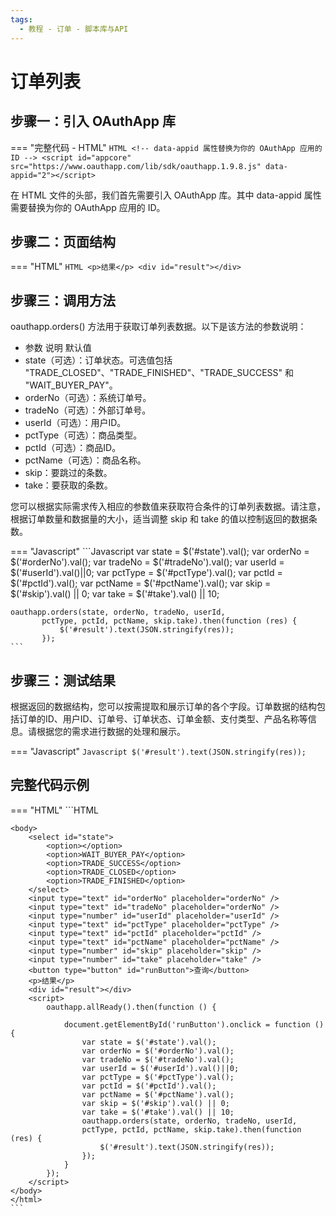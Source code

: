 ```yaml
---
tags:
  - 教程 - 订单 - 脚本库与API
---
```


# 订单列表


## 步骤一：引入 OAuthApp 库
=== "完整代码 - HTML"
    ```HTML
    <!-- data-appid 属性替换为你的 OAuthApp 应用的 ID -->
    <script id="appcore" src="https://www.oauthapp.com/lib/sdk/oauthapp.1.9.8.js" data-appid="2"></script>
    ```

在 HTML 文件的头部，我们首先需要引入 OAuthApp 库。其中 data-appid 属性需要替换为你的 OAuthApp 应用的 ID。


## 步骤二：页面结构

=== "HTML"
    ```HTML
    <p>结果</p>
    <div id="result"></div>
    ```


## 步骤三：调用方法

oauthapp.orders() 方法用于获取订单列表数据。以下是该方法的参数说明：

 - 参数	说明	默认值
 - state（可选）：订单状态。可选值包括 "TRADE_CLOSED"、"TRADE_FINISHED"、"TRADE_SUCCESS" 和 "WAIT_BUYER_PAY"。
 - orderNo（可选）：系统订单号。
 - tradeNo（可选）：外部订单号。
 - userId（可选）：用户ID。
 - pctType（可选）：商品类型。
 - pctId（可选）：商品ID。
 - pctName（可选）：商品名称。
 - skip：要跳过的条数。
 - take：要获取的条数。


您可以根据实际需求传入相应的参数值来获取符合条件的订单列表数据。请注意，根据订单数量和数据量的大小，适当调整 skip 和 take 的值以控制返回的数据条数。


=== "Javascript"
    ```Javascript
           var state = $('#state').val();
           var orderNo = $('#orderNo').val();
           var tradeNo = $('#tradeNo').val();
           var userId = $('#userId').val()||0;
           var pctType = $('#pctType').val();
           var pctId = $('#pctId').val();
           var pctName = $('#pctName').val();
           var skip = $('#skip').val() || 0;
           var take = $('#take').val() || 10;

    oauthapp.orders(state, orderNo, tradeNo, userId, 
           pctType, pctId, pctName, skip.take).then(function (res) {
               $('#result').text(JSON.stringify(res));
           });
    ```



## 步骤三：测试结果

根据返回的数据结构，您可以按需提取和展示订单的各个字段。订单数据的结构包括订单的ID、用户ID、订单号、订单状态、订单金额、支付类型、产品名称等信息。请根据您的需求进行数据的处理和展示。

=== "Javascript"
    ```Javascript
    $('#result').text(JSON.stringify(res));
    ```



## 完整代码示例

=== "HTML"
    ```HTML
    <!DOCTYPE html>
    <html>
    <head>
        <meta charset="UTF-8">
        <meta name="viewport" content="width=device-width, initial-scale=1.0">
        <title>orders</title>
        <!-- data-appid 属性替换为你的 OAuthApp 应用的 ID -->
        <script id="appcore" src="https://www.oauthapp.com/lib/sdk/oauthapp.1.9.8.js" data-appid="2"></script>
    </head>

    <body>
        <select id="state">
            <option></option>
            <option>WAIT_BUYER_PAY</option>
            <option>TRADE_SUCCESS</option>
            <option>TRADE_CLOSED</option>
            <option>TRADE_FINISHED</option>
        </select>
        <input type="text" id="orderNo" placeholder="orderNo" />
        <input type="text" id="tradeNo" placeholder="orderNo" />
        <input type="number" id="userId" placeholder="userId" />
        <input type="text" id="pctType" placeholder="pctType" />
        <input type="text" id="pctId" placeholder="pctId" />
        <input type="text" id="pctName" placeholder="pctName" />
        <input type="number" id="skip" placeholder="skip" />
        <input type="number" id="take" placeholder="take" />
        <button type="button" id="runButton">查询</button>
        <p>结果</p>
        <div id="result"></div>
        <script>
            oauthapp.allReady().then(function () {

                document.getElementById('runButton').onclick = function () {
                    var state = $('#state').val();
                    var orderNo = $('#orderNo').val();
                    var tradeNo = $('#tradeNo').val();
                    var userId = $('#userId').val()||0;
                    var pctType = $('#pctType').val();
                    var pctId = $('#pctId').val();
                    var pctName = $('#pctName').val();
                    var skip = $('#skip').val() || 0;
                    var take = $('#take').val() || 10;
                    oauthapp.orders(state, orderNo, tradeNo, userId, 
                    pctType, pctId, pctName, skip.take).then(function (res) {
                        $('#result').text(JSON.stringify(res));
                    });
                }
            });
        </script>
    </body>
    </html>
    ```

